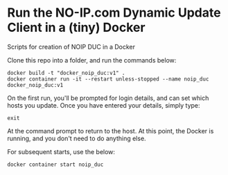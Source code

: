 # Run the NO-IP.com Dynamic Update Client in a (tiny) Docker
Scripts for creation of NOIP DUC in a Docker

Clone this repo into a folder, and run the commands below:

```
docker build -t "docker_noip_duc:v1" .
docker container run -it --restart unless-stopped --name noip_duc docker_noip_duc:v1
```

On the first run, you'll be prompted for login details, and can set which hosts you update.
Once you have entered your details, simply type:

```
exit
```

At the command prompt to return to the host. At this point, the Docker is running, and you don't need to do anything else.

For subsequent starts, use the below:

```
docker container start noip_duc
```



